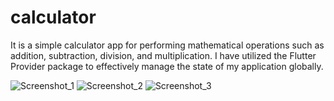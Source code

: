 # calculator

It is a simple calculator app for performing mathematical operations such as addition, subtraction, division, and multiplication. I have utilized the Flutter Provider package to effectively manage the state of my application globally.


![Screenshot_1](https://github.com/ATHIRADI/flutter-calculator/assets/80013677/b796d897-2be1-445c-b047-c863dd82254b)
![Screenshot_2](https://github.com/ATHIRADI/flutter-calculator/assets/80013677/94463cf7-4ef5-4831-ab64-010c2c6d2830)
![Screenshot_3](https://github.com/ATHIRADI/flutter-calculator/assets/80013677/92e911c7-1193-443f-99d5-c88df952d160)
